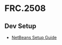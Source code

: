 # FRC.2508

## Dev Setup
- [NetBeans Setup Guide](http://wpilib.screenstepslive.com/s/3120/m/7885/l/79405-installing-the-java-development-tools)
